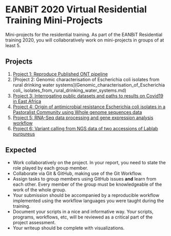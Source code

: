 # EANBiT 2020 Virtual Residential Training Mini-Projects

Mini-projects for the residential training. As part of the EANBiT Residential training 2020, you will collaboratively work on mini-projects in groups of at least 5. 

## Projects
1. [Project 1: Reproduce Published ONT pipeline](reproduce_Published_ONT_pipeline.md)
2. [Project 2: Genomic characterisation of Escherichia coli isolates from rural drinking water systems](Genomic_characterisation_of_Escherichia coli_ isolates_from_rural_drinking_water_systems.md)
3. [Project 3: Interrogating public datasets and paths to results on Covid19 in East Africa](Interrogating_public_datasets_and_paths_to_results_on_Covid19.md)
4. [Project 4: Origin of antimicrobial resistance Escherichia coli isolates in a Pastoralist Community using Whole genome sequences data](Origin_of_antimicrobial_resistance_Escherichia_coli_isolates.md)
5. [Project 5: RNA-Seq data processing and gene expression analysis workflow](RNA-Seq_workflow.md)
6. [Project 6: Variant calling from NGS data of two accessions of Lablab purpureus](Variant_calling_from_NGS_data_Lablab_purpureus.md)

## Expected
- Work collaboratively on the project. In your report, you need to state the role played by each group member.
- Collaborate via Git & GitHub, making use of the Git Workflow.
- Assign tasks to group members using GitHub issues **and** learn from each other. Every member of the group must be knowledgeable of the work of the whole group.
- Your submission should be accompanied by a reproducible workflow implemented using the workflow languages you were taught during the training.
- Document your scripts in a nice and informative way. Your scripts, programs, workflows, etc, will be reviewed as a critical part of the project assessment.
- Your writeup should be complete with visualizations.

